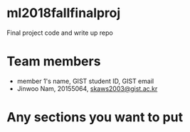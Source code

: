 # ml2018fallfinalproj

Final project code and write up repo

# Team members
* member 1's name, GIST student ID, GIST email
* Jinwoo Nam, 20155064, skaws2003@gist.ac.kr

# Any sections you want to put
